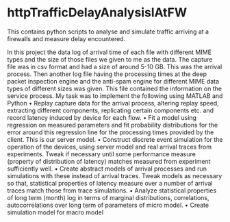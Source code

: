 # httpTrafficDelayAnalysislAtFW
This contains python scripts to analyse and simulate traffic arriving at a firewalls and measure delay encountered.

In this project the data log of arrival time of each file with different MIME types and the size of those files we given to me as the data. The capture file was in csv format and had a size of around 5-10 GB.  This was the arrival process. Then another log file having the processing times at the deep packet inspection engine and the anti-spam engine for different MIME data types of different sizes was given. This file contained the information on the service process.
My task was to implement the following using MATLAB and Python
•	Replay capture data for the arrival process, altering replay speed, extracting different components, replicating certain components etc. and record latency induced by device for each flow.
•	Fit a model using regression on measured parameters and fit probability distributions for the error around this regression line for the processing times provided by the client. This is our server model. 
•	Construct discrete event simulation for the operation of the devices, using server model and real arrival traces from experiments. Tweak if necessary until some performance measure (property of distribution of latency) matches measured from experiment sufficiently well.
•	Create abstract models of arrival processes and run simulations with these instead of arrival traces. Tweak models as necessary so that, statistical properties of latency measure over a number of arrival traces match those from trace simulations.
•	Analyze statistical properties of long term (month) log in terms of marginal distributions, correlations, autocorrelations over long term of parameters of micro model.
•	Create simulation model for macro model 

